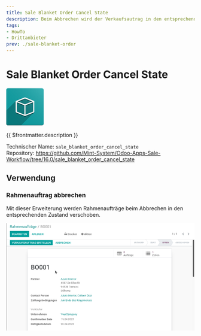 ```yaml
---
title: Sale Blanket Order Cancel State
description: Beim Abbrechen wird der Verkaufsautrag in den entsprechendne Status versetzt.
tags:
- HowTo
- Drittanbieter
prev: ./sale-blanket-order
---
```

# Sale Blanket Order Cancel State
![icon_oms_box](attachments/icon_oms_box.png)

{{ $frontmatter.description }}

Technischer Name: `sale_blanket_order_cancel_state`\
Repository: <https://github.com/Mint-System/Odoo-Apps-Sale-Workflow/tree/16.0/sale_blanket_order_cancel_state>

## Verwendung

### Rahmenauftrag abbrechen

Mit dieser Erweiterung werden Rahmenaufträge beim Abbrechen in den entsprechenden Zustand verschoben.

![Sale Blanket Order Cancel State](attachments/Sale%20Blanket%20Order%20Cancel%20State.gif)